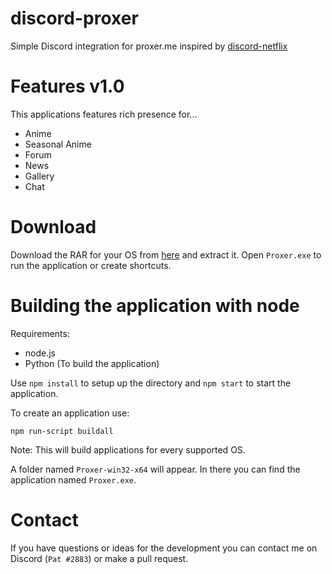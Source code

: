 # discord-proxer
 Simple Discord integration for proxer.me inspired by [discord-netflix](https://github.com/nirewen/discord-netflix)

# Features v1.0
This applications features rich presence for...
- Anime
- Seasonal Anime
- Forum
- News
- Gallery
- Chat

# Download

Download the RAR for your OS from [here](https://github.com/ThePat02/discord-proxer/releases) and extract it. Open `Proxer.exe` to run the application or create shortcuts.


# Building the application with node

Requirements:
- node.js
- Python (To build the application)

Use `npm install` to setup up the directory and `npm start` to start the application.

To create an application use:
```
npm run-script buildall
```

Note: This will build applications for every supported OS.

A folder named `Proxer-win32-x64` will appear. In there you can find the application named `Proxer.exe`.

# Contact
If you have questions or ideas for the development you can contact me on Discord (`Pat
#2883`) or make a pull request.
